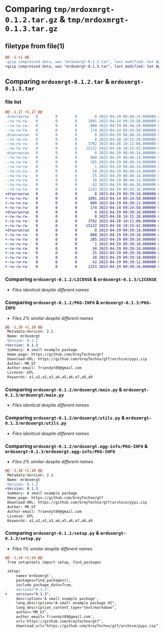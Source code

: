 # Comparing `tmp/mrdoxmrgt-0.1.2.tar.gz` & `tmp/mrdoxmrgt-0.1.3.tar.gz`

## filetype from file(1)

```diff
@@ -1 +1 @@
-gzip compressed data, was "mrdoxmrgt-0.1.2.tar", last modified: Sat Apr 29 08:46:18 2023, max compression
+gzip compressed data, was "mrdoxmrgt-0.1.3.tar", last modified: Sat Apr 29 09:39:10 2023, max compression
```

## Comparing `mrdoxmrgt-0.1.2.tar` & `mrdoxmrgt-0.1.3.tar`

### file list

```diff
@@ -1,17 +1,17 @@
-drwxrwxrwx   0        0        0        0 2023-04-29 08:46:14.000000 mrdoxmrgt-0.1.2/
--rw-rw-rw-   0        0        0     1091 2023-04-14 09:24:50.000000 mrdoxmrgt-0.1.2/LICENSE
--rw-rw-rw-   0        0        0      800 2023-04-29 08:46:20.000000 mrdoxmrgt-0.1.2/PKG-INFO
--rw-rw-rw-   0        0        0      174 2023-04-14 09:24:50.000000 mrdoxmrgt-0.1.2/README.md
-drwxrwxrwx   0        0        0        0 2023-04-29 08:46:16.000000 mrdoxmrgt-0.1.2/mrdoxmrgt/
--rw-rw-rw-   0        0        0        0 2023-04-28 10:15:20.000000 mrdoxmrgt-0.1.2/mrdoxmrgt/__init__.py
--rw-rw-rw-   0        0        0     3792 2023-04-28 10:21:08.000000 mrdoxmrgt-0.1.2/mrdoxmrgt/main.py
--rw-rw-rw-   0        0        0    15122 2023-04-28 10:15:42.000000 mrdoxmrgt-0.1.2/mrdoxmrgt/utils.py
-drwxrwxrwx   0        0        0        0 2023-04-29 08:46:16.000000 mrdoxmrgt-0.1.2/mrdoxmrgt.egg-info/
--rw-rw-rw-   0        0        0      800 2023-04-29 08:46:14.000000 mrdoxmrgt-0.1.2/mrdoxmrgt.egg-info/PKG-INFO
--rw-rw-rw-   0        0        0      285 2023-04-29 08:46:14.000000 mrdoxmrgt-0.1.2/mrdoxmrgt.egg-info/SOURCES.txt
--rw-rw-rw-   0        0        0        1 2023-04-29 08:46:14.000000 mrdoxmrgt-0.1.2/mrdoxmrgt.egg-info/dependency_links.txt
--rw-rw-rw-   0        0        0       50 2023-04-29 08:46:14.000000 mrdoxmrgt-0.1.2/mrdoxmrgt.egg-info/entry_points.txt
--rw-rw-rw-   0        0        0       25 2023-04-29 08:46:14.000000 mrdoxmrgt-0.1.2/mrdoxmrgt.egg-info/requires.txt
--rw-rw-rw-   0        0        0       10 2023-04-29 08:46:14.000000 mrdoxmrgt-0.1.2/mrdoxmrgt.egg-info/top_level.txt
--rw-rw-rw-   0        0        0       42 2023-04-29 08:46:20.000000 mrdoxmrgt-0.1.2/setup.cfg
--rw-rw-rw-   0        0        0     1253 2023-04-29 08:45:16.000000 mrdoxmrgt-0.1.2/setup.py
+drwxrwxrwx   0        0        0        0 2023-04-29 09:39:10.000000 mrdoxmrgt-0.1.3/
+-rw-rw-rw-   0        0        0     1091 2023-04-14 09:24:50.000000 mrdoxmrgt-0.1.3/LICENSE
+-rw-rw-rw-   0        0        0      800 2023-04-29 09:39:12.000000 mrdoxmrgt-0.1.3/PKG-INFO
+-rw-rw-rw-   0        0        0      174 2023-04-14 09:24:50.000000 mrdoxmrgt-0.1.3/README.md
+drwxrwxrwx   0        0        0        0 2023-04-29 09:39:10.000000 mrdoxmrgt-0.1.3/mrdoxmrgt/
+-rw-rw-rw-   0        0        0        0 2023-04-28 10:15:20.000000 mrdoxmrgt-0.1.3/mrdoxmrgt/__init__.py
+-rw-rw-rw-   0        0        0     3792 2023-04-28 10:21:08.000000 mrdoxmrgt-0.1.3/mrdoxmrgt/main.py
+-rw-rw-rw-   0        0        0    15122 2023-04-28 10:15:42.000000 mrdoxmrgt-0.1.3/mrdoxmrgt/utils.py
+drwxrwxrwx   0        0        0        0 2023-04-29 09:39:10.000000 mrdoxmrgt-0.1.3/mrdoxmrgt.egg-info/
+-rw-rw-rw-   0        0        0      800 2023-04-29 09:39:10.000000 mrdoxmrgt-0.1.3/mrdoxmrgt.egg-info/PKG-INFO
+-rw-rw-rw-   0        0        0      285 2023-04-29 09:39:10.000000 mrdoxmrgt-0.1.3/mrdoxmrgt.egg-info/SOURCES.txt
+-rw-rw-rw-   0        0        0        1 2023-04-29 09:39:10.000000 mrdoxmrgt-0.1.3/mrdoxmrgt.egg-info/dependency_links.txt
+-rw-rw-rw-   0        0        0       50 2023-04-29 09:39:10.000000 mrdoxmrgt-0.1.3/mrdoxmrgt.egg-info/entry_points.txt
+-rw-rw-rw-   0        0        0       25 2023-04-29 09:39:10.000000 mrdoxmrgt-0.1.3/mrdoxmrgt.egg-info/requires.txt
+-rw-rw-rw-   0        0        0       10 2023-04-29 09:39:10.000000 mrdoxmrgt-0.1.3/mrdoxmrgt.egg-info/top_level.txt
+-rw-rw-rw-   0        0        0       42 2023-04-29 09:39:12.000000 mrdoxmrgt-0.1.3/setup.cfg
+-rw-rw-rw-   0        0        0     1253 2023-04-29 09:38:16.000000 mrdoxmrgt-0.1.3/setup.py
```

### Comparing `mrdoxmrgt-0.1.2/LICENSE` & `mrdoxmrgt-0.1.3/LICENSE`

 * *Files identical despite different names*

### Comparing `mrdoxmrgt-0.1.2/PKG-INFO` & `mrdoxmrgt-0.1.3/PKG-INFO`

 * *Files 2% similar despite different names*

```diff
@@ -1,10 +1,10 @@
 Metadata-Version: 2.1
 Name: mrdoxmrgt
-Version: 0.1.2
+Version: 0.1.3
 Summary: A small example package
 Home-page: https://github.com/GreyTechno/gtf
 Download-URL: https://github.com/GreyTechno/gtf/archive/pypi.zip
 Author: MR_GT
 Author-email: friendyt89@gmail.com
 License: GPL
 Keywords: a1,a2,a3,a3,a4,a5,a6,a7,a8,a9
```

### Comparing `mrdoxmrgt-0.1.2/mrdoxmrgt/main.py` & `mrdoxmrgt-0.1.3/mrdoxmrgt/main.py`

 * *Files identical despite different names*

### Comparing `mrdoxmrgt-0.1.2/mrdoxmrgt/utils.py` & `mrdoxmrgt-0.1.3/mrdoxmrgt/utils.py`

 * *Files identical despite different names*

### Comparing `mrdoxmrgt-0.1.2/mrdoxmrgt.egg-info/PKG-INFO` & `mrdoxmrgt-0.1.3/mrdoxmrgt.egg-info/PKG-INFO`

 * *Files 2% similar despite different names*

```diff
@@ -1,10 +1,10 @@
 Metadata-Version: 2.1
 Name: mrdoxmrgt
-Version: 0.1.2
+Version: 0.1.3
 Summary: A small example package
 Home-page: https://github.com/GreyTechno/gtf
 Download-URL: https://github.com/GreyTechno/gtf/archive/pypi.zip
 Author: MR_GT
 Author-email: friendyt89@gmail.com
 License: GPL
 Keywords: a1,a2,a3,a3,a4,a5,a6,a7,a8,a9
```

### Comparing `mrdoxmrgt-0.1.2/setup.py` & `mrdoxmrgt-0.1.3/setup.py`

 * *Files 1% similar despite different names*

```diff
@@ -1,14 +1,14 @@
 from setuptools import setup, find_packages
 
 setup(
     name='mrdoxmrgt',
     packages=find_packages(),
     include_package_data=True,
-    version="0.1.2",
+    version="0.1.3",
     description='A small example package',
     long_description="A small example package HI",
     long_description_content_type="text/markdown",
     author='MR_GT',
     author_email='friendyt89@gmail.com',
     url='https://github.com/GreyTechno/gtf',
     download_url="https://github.com/GreyTechno/gtf/archive/pypi.zip",
```

